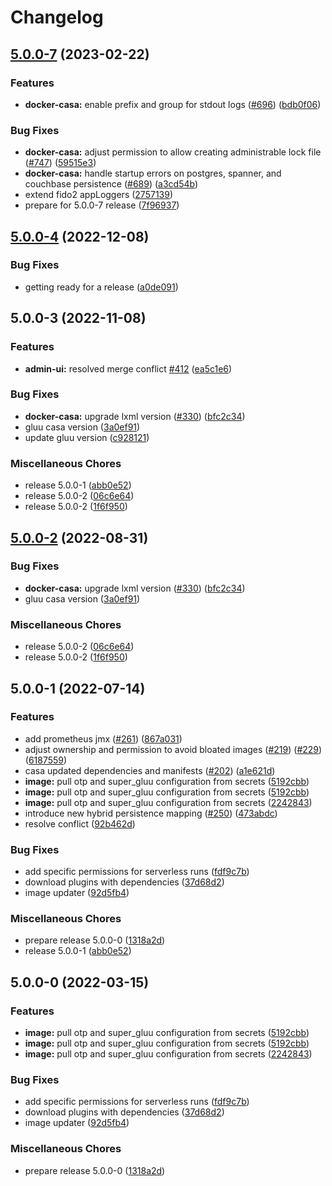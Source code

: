 # Changelog

## [5.0.0-7](https://github.com/GluuFederation/flex/compare/docker-casa-v5.0.0-4...docker-casa-v5.0.0-7) (2023-02-22)


### Features

* **docker-casa:** enable prefix and group for stdout logs ([#696](https://github.com/GluuFederation/flex/issues/696)) ([bdb0f06](https://github.com/GluuFederation/flex/commit/bdb0f06c730aa2878cd05d70446574cc4e893550))


### Bug Fixes

* **docker-casa:** adjust permission to allow creating administrable lock file ([#747](https://github.com/GluuFederation/flex/issues/747)) ([59515e3](https://github.com/GluuFederation/flex/commit/59515e3212cf6e3da179eec7011509a06f93ee81))
* **docker-casa:** handle startup errors on postgres, spanner, and couchbase persistence ([#689](https://github.com/GluuFederation/flex/issues/689)) ([a3cd54b](https://github.com/GluuFederation/flex/commit/a3cd54bc45efaa4b46c7cb3ab50a20b55e754313))
* extend fido2 appLoggers ([2757139](https://github.com/GluuFederation/flex/commit/27571390a6b0534e13253b86bd6a039f1d854a68))
* prepare for 5.0.0-7 release ([7f96937](https://github.com/GluuFederation/flex/commit/7f9693729156b04367b85d0d44a4022a52d53417))

## [5.0.0-4](https://github.com/GluuFederation/flex/compare/docker-casa-v5.0.0-3...docker-casa-v5.0.0-4) (2022-12-08)


### Bug Fixes

* getting ready for a release ([a0de091](https://github.com/GluuFederation/flex/commit/a0de091ca26f2c38378e5b0252ab680cb1e3cd88))

## 5.0.0-3 (2022-11-08)


### Features

* **admin-ui:** resolved merge conflict [#412](https://github.com/GluuFederation/flex/issues/412) ([ea5c1e6](https://github.com/GluuFederation/flex/commit/ea5c1e64f7726d947b7bf9fb6cc18f964cb2071c))


### Bug Fixes

* **docker-casa:** upgrade lxml version ([#330](https://github.com/GluuFederation/flex/issues/330)) ([bfc2c34](https://github.com/GluuFederation/flex/commit/bfc2c344b6bc566f86456082579951b211e8aec1))
* gluu casa version ([3a0ef91](https://github.com/GluuFederation/flex/commit/3a0ef918d075bba89d4a4153a72a76740afc9b70))
* update gluu version ([c928121](https://github.com/GluuFederation/flex/commit/c928121d15ed24706fbf66f3b39d6e40e6faa85d))


### Miscellaneous Chores

* release 5.0.0-1 ([abb0e52](https://github.com/GluuFederation/flex/commit/abb0e52f80bb01d2f7793de11f097994e215f0f8))
* release 5.0.0-2 ([06c6e64](https://github.com/GluuFederation/flex/commit/06c6e64f43a7c98bcb04ba1d48ec97044c19d75d))
* release 5.0.0-2 ([1f6f950](https://github.com/GluuFederation/flex/commit/1f6f950860cb295de35a7c161ca7a803be461148))

## [5.0.0-2](https://github.com/GluuFederation/flex/compare/docker-casa-v5.0.0-1...docker-casa-v5.0.0-2) (2022-08-31)


### Bug Fixes

* **docker-casa:** upgrade lxml version ([#330](https://github.com/GluuFederation/flex/issues/330)) ([bfc2c34](https://github.com/GluuFederation/flex/commit/bfc2c344b6bc566f86456082579951b211e8aec1))
* gluu casa version ([3a0ef91](https://github.com/GluuFederation/flex/commit/3a0ef918d075bba89d4a4153a72a76740afc9b70))


### Miscellaneous Chores

* release 5.0.0-2 ([06c6e64](https://github.com/GluuFederation/flex/commit/06c6e64f43a7c98bcb04ba1d48ec97044c19d75d))
* release 5.0.0-2 ([1f6f950](https://github.com/GluuFederation/flex/commit/1f6f950860cb295de35a7c161ca7a803be461148))

## 5.0.0-1 (2022-07-14)


### Features

* add prometheus jmx ([#261](https://github.com/GluuFederation/flex/issues/261)) ([867a031](https://github.com/GluuFederation/flex/commit/867a03199d1ed2e79b596dd7bf6a414eb73544fc))
* adjust ownership and permission to avoid bloated images ([#219](https://github.com/GluuFederation/flex/issues/219)) ([#229](https://github.com/GluuFederation/flex/issues/229)) ([6187559](https://github.com/GluuFederation/flex/commit/6187559ede06ba2d32204a84d7b8f9c9a9a11ca8))
* casa updated dependencies and manifests ([#202](https://github.com/GluuFederation/flex/issues/202)) ([a1e621d](https://github.com/GluuFederation/flex/commit/a1e621d5f3578bbcac93755aa6705a68429e04d3))
* **image:** pull otp and super_gluu configuration from secrets ([5192cbb](https://github.com/GluuFederation/flex/commit/5192cbb11e3f6264f38fbfa084899fcd320cecc9))
* **image:** pull otp and super_gluu configuration from secrets ([5192cbb](https://github.com/GluuFederation/flex/commit/5192cbb11e3f6264f38fbfa084899fcd320cecc9))
* **image:** pull otp and super_gluu configuration from secrets ([2242843](https://github.com/GluuFederation/flex/commit/22428432c498785c454f393793036892d759fa1c))
* introduce new hybrid persistence mapping ([#250](https://github.com/GluuFederation/flex/issues/250)) ([473abdc](https://github.com/GluuFederation/flex/commit/473abdc6c4e4fd6aa1fc3555f906b43e70ce9fb9))
* resolve conflict ([92b462d](https://github.com/GluuFederation/flex/commit/92b462d40e1603412985f90f77577b6bbda97c12))


### Bug Fixes

* add specific permissions for serverless runs ([fdf9c7b](https://github.com/GluuFederation/flex/commit/fdf9c7b8fd377cd8a7457252af5d1d0ebc05d07f))
* download plugins with dependencies ([37d68d2](https://github.com/GluuFederation/flex/commit/37d68d2b6d4a6f99775581e247259ed6a84c7016))
* image updater ([92d5fb4](https://github.com/GluuFederation/flex/commit/92d5fb4c2e2c01b3c745279a5c354631b5e51486))


### Miscellaneous Chores

* prepare release 5.0.0-0 ([1318a2d](https://github.com/GluuFederation/flex/commit/1318a2d1882412a7464015b7b7a1f4ffec7536dd))
* release 5.0.0-1 ([abb0e52](https://github.com/GluuFederation/flex/commit/abb0e52f80bb01d2f7793de11f097994e215f0f8))

## 5.0.0-0 (2022-03-15)


### Features

* **image:** pull otp and super_gluu configuration from secrets ([5192cbb](https://github.com/GluuFederation/flex/commit/5192cbb11e3f6264f38fbfa084899fcd320cecc9))
* **image:** pull otp and super_gluu configuration from secrets ([5192cbb](https://github.com/GluuFederation/flex/commit/5192cbb11e3f6264f38fbfa084899fcd320cecc9))
* **image:** pull otp and super_gluu configuration from secrets ([2242843](https://github.com/GluuFederation/flex/commit/22428432c498785c454f393793036892d759fa1c))


### Bug Fixes

* add specific permissions for serverless runs ([fdf9c7b](https://github.com/GluuFederation/flex/commit/fdf9c7b8fd377cd8a7457252af5d1d0ebc05d07f))
* download plugins with dependencies ([37d68d2](https://github.com/GluuFederation/flex/commit/37d68d2b6d4a6f99775581e247259ed6a84c7016))
* image updater ([92d5fb4](https://github.com/GluuFederation/flex/commit/92d5fb4c2e2c01b3c745279a5c354631b5e51486))


### Miscellaneous Chores

* prepare release 5.0.0-0 ([1318a2d](https://github.com/GluuFederation/flex/commit/1318a2d1882412a7464015b7b7a1f4ffec7536dd))
